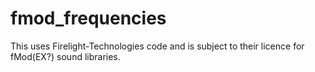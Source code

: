 # fmod_frequencies

This uses Firelight-Technologies code and is subject to their licence for fMod(EX?) sound libraries.
